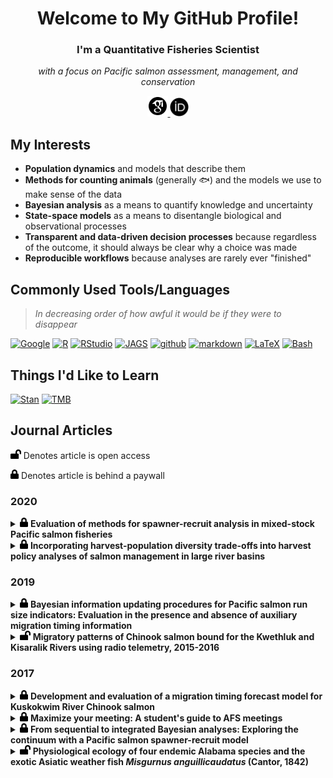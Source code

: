 <h1 align='center'> Welcome to My GitHub Profile! </h1>

<h3 align='center'> I'm a Quantitative Fisheries Scientist </h3>

<p align='center'> <em>with a focus on Pacific salmon assessment, management, and conservation</em> </p> 

<p align='center'>
    <a href="https://scholar.google.com/citations?user=kembVusAAAAJ&hl=en"><img height="33" src="https://raw.githubusercontent.com/bstaton1/bstaton1/master/assets/google-scholar.svg" alt="Google Scholar">
    </a>
    <a href="https://orcid.org/0000-0002-2342-3482"><img height="30" src="https://raw.githubusercontent.com/bstaton1/bstaton1/master/assets/orcid.svg" alt="ORCID">
    </a>
</p>

## My Interests

* **Population dynamics** and models that describe them
* **Methods for counting animals** (generally :fish:) and the models we use to make sense of the data
* **Bayesian analysis** as a means to quantify knowledge and uncertainty
* **State-space models** as a means to disentangle biological and observational processes
* **Transparent and data-driven decision processes** because regardless of the outcome, it should always be clear why a choice was made
* **Reproducible workflows** because analyses are rarely ever "finished"

## Commonly Used Tools/Languages

> _In decreasing order of how awful it would be if they were to disappear_

[![Google](http://img.shields.io/badge/-Google-2088FF?style=flat&logo=Google&logoColor=ffffff)](https://www.google.com) [![R](http://img.shields.io/badge/-R-2088FF?style=flat&logo=R&logoColor=ffffff)](https://www.r-project.org/) [![RStudio](http://img.shields.io/badge/-RStudio-2088FF?style=flat&logo=RStudio&logoColor=ffffff)](https://rstudio.com/) [![JAGS](http://img.shields.io/badge/-JAGS-2088FF?style=flat)](http://mcmc-jags.sourceforge.net/) [![github](http://img.shields.io/badge/-GitHub-2088FF?style=flat&logo=github&logoColor=ffffff)](https://github.com/bstaton1) [![markdown](http://img.shields.io/badge/-markdown-2088FF?style=flat&logo=markdown&logoColor=ffffff)](https://www.markdownguide.org/) [![LaTeX](http://img.shields.io/badge/-LaTeX-2088FF?style=flat&logo=latex&logoColor=ffffff)](https://www.latex-project.org/) [![Bash](http://img.shields.io/badge/-Bash-2088FF?style=flat&logo=gnu-bash&logoColor=ffffff)](https://www.gnu.org/software/bash/)

## Things I'd Like to Learn

[![Stan](http://img.shields.io/badge/-Stan-2088FF?style=flat)](https://mc-stan.org/) [![TMB](http://img.shields.io/badge/-TMB-2088FF?style=flat)](https://github.com/kaskr/adcomp/wiki)


## Journal Articles

<img height="15" src="https://raw.githubusercontent.com/bstaton1/bstaton1/master/assets/lock-open.svg"> Denotes article is open access

<img height="15" src="https://raw.githubusercontent.com/bstaton1/bstaton1/master/assets/lock.svg"> Denotes article is behind a paywall

### 2020

<details>
    <summary><img height="15" src="https://raw.githubusercontent.com/bstaton1/bstaton1/master/assets/lock.svg"> <b>Evaluation of methods for spawner-recruit analysis in mixed-stock Pacific salmon fisheries</b></summary>
    <br>
    <img height="15" src="https://raw.githubusercontent.com/bstaton1/bstaton1/master/assets/book.svg"> <b><em>JOURNAL</em></b>
    <p>
        Canadian Journal of Fisheries and Aquatic Sciences, 77(7):1149-1162
        <br>
        <a href="https://doi.org/10.1139/cjfas-2019-0281"><img src="https://zenodo.org/badge/DOI/10.1139/cjfas-2019-0281.svg" alt="DOI"></a>
    </p>
    <img height="15" src="https://raw.githubusercontent.com/bstaton1/bstaton1/master/assets/users.svg"> <b><em>AUTHORS</em></b>
    <p>
        <b>B.A. Staton</b>, M.J. Catalano, B.M. Connors, L.G. Coggins Jr., M.L. Jones, C.J. Walters, S.J. Fleischman, and D.C. Gwinn
    </p>
    <img height="15" src="https://raw.githubusercontent.com/bstaton1/bstaton1/master/assets/book-reader.svg"> <b><em>ABSTRACT</em></b>
    <p>
        Salmon populations harvested in mixed-stock fisheries can exhibit genotypic, behavioral, and life history diversity that can lead to heterogeneity in population productivity and size. Methods to quantify this heterogeneity among populations in mixed-stock fisheries are not well-established but are critical to assessing harvest–biodiversity trade-offs when setting harvest policies. We developed an integrated, age-structured, state-space model that allows for more complete use of available data and sharing of information than simpler methods. We compared a suite of state-space models of varying structural complexity to simpler regression-based approaches and, as an example case, fitted them to data from 13 Chinook salmon (Oncorhynchus tshawytscha) populations in the Kuskokwim drainage in western Alaska. We found biological and policy conclusions were largely consistent among state-space models but differed strongly from regression-based approaches. Simulation trials illustrated our state-space models were largely unbiased with respect to spawner–recruit parameters, abundance states, and derived biological reference points, whereas the regression-based approaches showed substantial bias. These findings suggest our state-space model shows promise for informing harvest policy evaluations of harvest–biodiversity trade-offs in mixed-stock salmon fisheries.
    </p>
    <img height="15" src="https://raw.githubusercontent.com/bstaton1/bstaton1/master/assets/code.svg"> <b><em>CODE/DATA</em></b>
    <p>
        Found in <a href=https://github.com/bstaton1/mixed-stockSRA> bstaton1/mixed-stockSRA</a>, which is archived under <a href="https://doi.org/10.5281/zenodo.3375006"><img src="https://zenodo.org/badge/DOI/10.5281/zenodo.3375006.svg" alt="DOI"></a>
    </p>
</details>

<details>
    <summary><img height="15" src="https://raw.githubusercontent.com/bstaton1/bstaton1/master/assets/lock.svg"> <b>Incorporating harvest-population diversity trade-offs into harvest policy analyses of salmon management in large river basins</b></summary>
    <br>
    <img height="15" src="https://raw.githubusercontent.com/bstaton1/bstaton1/master/assets/book.svg"> <b><em>JOURNAL</em></b>
    <p>
        Canadian Journal of Fisheries and Aquatic Sciences, 77(6):1076-1089
        <br>
        <a href="https://doi.org/10.1139/cjfas-2019-0282"><img src="https://zenodo.org/badge/DOI/10.1139/cjfas-2019-0282.svg" alt="DOI"></a>
    </p>
    <img height="15" src="https://raw.githubusercontent.com/bstaton1/bstaton1/master/assets/users.svg"> <b><em>AUTHORS</em></b>
    <p>
        B.M. Connors, <b>B.A. Staton</b>, L.G. Coggins Jr., C.J. Walters, M.L. Jones, D.C. Gwinn, M.J. Catalano, and S.J. Fleischman
    </p>
    <img height="15" src="https://raw.githubusercontent.com/bstaton1/bstaton1/master/assets/book-reader.svg"> <b><em>ABSTRACT</em></b>
    <p>
        Accounting for population diversity can be critical to the sustainable management of mixed-stock fisheries because harvest rates that can be sustained by productive populations may come at the cost of overfishing less productive ones. While these harvest–diversity trade-offs are well-recognized, their consequences for harvest policy performance are not often explicitly evaluated in contemporary fisheries management. We use closed-loop simulations to evaluate the ability of alternative harvest policies to meet population diversity and fishery objectives for one of the largest subsistence Chinook salmon (Oncorhynchus tshawytscha) fisheries in the world (Kuskokwim River Basin in western Alaska). We found clear evidence of population diversity that resulted in asymmetric trade-offs among fishery and conservation objectives whereby policies that forgo relatively small amounts of harvest result in relatively large increases in equitable access to Chinook and elimination of risk of weak stock extirpation. The performance of alternative harvest policies, and the magnitude of trade-offs, were sensitive to regime shifts and uncertainty in the drivers of recruitment variation. However, we found that harvest policies that prioritized meeting minimum subsistence needs were unlikely to jeopardize long-term sustainability.
    </p>
    <img height="15" src="https://raw.githubusercontent.com/bstaton1/bstaton1/master/assets/code.svg"> <b><em>CODE/DATA</em></b>
    <p>
        Found in <a href=https://github.com/brendanmichaelconnors/Kusko-harvest-diversity-tradeoffs> brendanmichaelconnors/Kusko-harvest-diversity-tradeoffs</a>, which is archived under <a href="https://doi.org/10.5281/zenodo.3375124"><img src="https://zenodo.org/badge/DOI/10.5281/zenodo.3375124.svg" alt="DOI"></a>
    </p>
</details>

### 2019

<details>
    <summary><img height="15" src="https://raw.githubusercontent.com/bstaton1/bstaton1/master/assets/lock.svg"> <b>Bayesian information updating procedures for Pacific salmon run size indicators: Evaluation in the presence and absence of auxiliary migration timing information</b></summary>
    <br>
    <img height="15" src="https://raw.githubusercontent.com/bstaton1/bstaton1/master/assets/book.svg"> <b><em>JOURNAL</em></b>
    <p>
        Canadian Journal of Fisheries and Aquatic Sciences, 76(10):1719-1727
        <br>
        <a href="https://doi.org/10.1139/cjfas-2018-0176"><img src="https://zenodo.org/badge/DOI/10.1139/cjfas-2018-0176.svg" alt="DOI"></a>
    </p>
    <img height="15" src="https://raw.githubusercontent.com/bstaton1/bstaton1/master/assets/users.svg"> <b><em>AUTHORS</em></b>
    <p>
        <b>B.A. Staton</b> and M.J. Catalano
    </p>
    <img height="15" src="https://raw.githubusercontent.com/bstaton1/bstaton1/master/assets/book-reader.svg"> <b><em>ABSTRACT</em></b>
    <p>
        Preseason forecasts of Pacific salmon run size are notoriously uncertain and are thus often updated using various abundance indices collected during the run. However, interpretation of these in-season indices is confounded by uncertainty in migration timing. We assessed the performance of two Bayesian information-updating procedures for Kuskokwim River Chinook salmon (<em>Oncorhynchus tshawytscha</em>), one that uses auxiliary run timing information and one that does not, and compared the performance with methods that did not involve updating. We found that in-season Bayesian updating provided more accurate run size estimates during the time when harvest decisions needed to be made, but that the incorporation of run timing forecasts had little utility in terms of providing more accurate run size estimates. The latter finding is conditional on the performance of the run timing forecast model we used; a more accurate timing forecast model might yield a different conclusion. The Bayesian approach we developed provided a probabilistic expression of run size beliefs, which could be useful in a transparent risk-assessment framework for setting and altering harvest targets during the season.
    </p>
    <img height="15" src="https://raw.githubusercontent.com/bstaton1/bstaton1/master/assets/code.svg"> <b><em>CODE/DATA</em></b>
    <p>
        Found in <a href=https://github.com/bstaton1/inseason-update-ms-analysis> bstaton1/inseason-update-ms-analysis</a>, which is archived under <a href="https://doi.org/10.5281/zenodo.1467683"><img src="https://zenodo.org/badge/DOI/10.5281/zenodo.1467683.svg" alt="DOI"></a> 
    </p>
</details>
<details>
    <summary><img height="15" src="https://raw.githubusercontent.com/bstaton1/bstaton1/master/assets/lock-open.svg"> <b>Migratory patterns of Chinook salmon bound for the Kwethluk and Kisaralik Rivers using radio telemetry, 2015-2016</b></summary>
    <br>
    <img height="15" src="https://raw.githubusercontent.com/bstaton1/bstaton1/master/assets/book.svg"> <b><em>JOURNAL</em></b>
    <p>
        Journal of Fish and Wildlife Management, 10(2):419-431
        <br>
        <a href="https://doi.org/10.3996/082018-JFWM-074"><img src="https://zenodo.org/badge/DOI/10.3996/082018-JFWM-074.svg" alt="DOI"></a>
    </p>
    <img height="15" src="https://raw.githubusercontent.com/bstaton1/bstaton1/master/assets/users.svg"> <b><em>AUTHORS</em></b>
    <p>
        A.P. Moses, <b>B.A. Staton</b>, and N.J. Smith
    </p>
    <img height="15" src="https://raw.githubusercontent.com/bstaton1/bstaton1/master/assets/book-reader.svg"> <b><em>ABSTRACT</em></b>
    <p>
        Detailed information regarding migratory behavior (i.e., phenology and rate of travel) of specific Pacific salmon <em>Oncorhynchus</em> spp. substocks can be used to design management strategies focused on protecting substocks from harvest when desired; however, this information is often lacking. The Kwethluk and Kisaralik rivers are two tributaries of the lower Kuskokwim River that originate and flow through the Yukon Delta National Wildlife Refuge in western Alaska. Although these two systems are the primary Chinook Salmon–producing tributaries within the Yukon Delta National Wildlife Refuge, little is known about migratory behavior of Chinook Salmon destined for these rivers. In 2015 and 2016, 119 Chinook Salmon tagged with radio telemetry transmitters entered either the Kwethluk or Kisaralik Rivers and were tracked throughout their migration to their assumed final spawning location using both ground- and aerial-based tracking methods. We compared migration timing and swim speeds between fish bound for these two rivers and between fish of different sizes and compared the consistency among the 2 y. In general, we found that fish bound for the Kwethluk and Kisaralik rivers exhibited similar migration behaviors in 2015 and 2016, including entry timing into the Kuskokwim River and migration rates once in the tributaries. A key finding was that Chinook Salmon swam fastest (range of means between years: 20–45 km/d) in the main-stem Kuskokwim River and slowed significantly (4–15 km/d) upon entry into lower portions of the tributaries. Our findings have relevance for harvest management strategies; for example, temporal fishery closures will impact Chinook Salmon bound for both the Kwethluk and Kisaralik rivers equally given their broad overlap in entry timing, and individuals will remain vulnerable to harvest for longer periods when located in tributaries rather than the portion of the main-stem directly below the tributary confluences.
    </p>
    <img height="15" src="https://raw.githubusercontent.com/bstaton1/bstaton1/master/assets/code.svg"> <b><em>CODE/DATA</em></b>
    <p>
        Data archived in the supplement <a href="https://doi.org/10.3996/082018-JFWM-074.S1"><img src="https://zenodo.org/badge/DOI/10.3996/082018-JFWM-074.S1.svg" alt="DOI"></a>
    </p>
</details>

### 2017

<details>
    <summary><img height="15" src="https://raw.githubusercontent.com/bstaton1/bstaton1/master/assets/lock.svg"> <b>Development and evaluation of a migration timing forecast model for Kuskokwim River Chinook salmon</b></summary>
    <br>
    <img height="15" src="https://raw.githubusercontent.com/bstaton1/bstaton1/master/assets/book.svg"> <b><em>JOURNAL</em></b>
    <p>
        Fisheries Research, 194:9-21
        <br>
        <a href="https://doi.org/10.1016/j.fishres.2017.05.003"><img src="https://zenodo.org/badge/DOI/10.1016/j.fishres.2017.05.003.svg" alt="DOI"></a>
    </p>
    <img height="15" src="https://raw.githubusercontent.com/bstaton1/bstaton1/master/assets/users.svg"> <b><em>AUTHORS</em></b>
    <p>
        <b>B.A. Staton</b>, M.J. Catalano, T.M. Farmer, A. Abebe, and F.S. Dobson
    </p>
    <img height="15" src="https://raw.githubusercontent.com/bstaton1/bstaton1/master/assets/book-reader.svg"> <b><em>ABSTRACT</em></b>
    <p>
        Annual variation in adult salmon migration timing makes the interpretation of in-season assessment data difficult, leading to much in-season uncertainty in run size. We developed and evaluated a run timing forecast model for the Kuskokwim River Chinook salmon stock, located in western Alaska, intended to aid in reducing this source of uncertainty. An objective and adaptive approach (using model-averaging and a sliding window algorithm to select predictive time periods, both calibrated annually) was adopted to deal with multidimensional selection of four climatic variables and was based entirely on predictive performance. Forecast cross-validation was used to evaluate the performance of three forecasting approaches: the null (i.e., intercept only) model, the single model with the lowest mean absolute error, and a model-averaged forecast across 16 nested linear models. As of 2016, the null model had the lowest mean absolute error (2.64 days), although the model-averaged forecast performed as well or better than the null model in the majority of retrospective years. The model-averaged forecast had a consistent mean absolute error regardless of the type of year (i.e., average or extreme early/late) the forecast was made for, which was not true of the null model. The availability of the run timing forecast was not found to increase overall accuracy of in-season run assessments in relation to the null model, but was found to substantially increase the precision of these assessments, particularly early in the season.
    </p>
    <img height="15" src="https://raw.githubusercontent.com/bstaton1/bstaton1/master/assets/code.svg"> <b><em>CODE/DATA</em></b>
    <p>
        This was my second paper, and was before I learned about reproducible research and making code citable with <a href=zenodo.org>Zenodo</a>. Limited code is available in the Supplement.
    </p>
</details>

<details>
    <summary><img height="15" src="https://raw.githubusercontent.com/bstaton1/bstaton1/master/assets/lock.svg"> <b>Maximize your meeting: A student's guide to AFS meetings</b></summary>
    <br>
    <img height="15" src="https://raw.githubusercontent.com/bstaton1/bstaton1/master/assets/book.svg"> <b><em>JOURNAL</em></b>
    <p>
        Fisheries, 42(4):187-189
        <br>
        <a href="https://doi.org/10.1080/03632415.2017.1288472"><img src="https://zenodo.org/badge/DOI/10.1080/03632415.2017.1288472.svg" alt="DOI"></a>
    </p>
    <img height="15" src="https://raw.githubusercontent.com/bstaton1/bstaton1/master/assets/users.svg"> <b><em>AUTHORS</em></b>
    <p>
        D.A. Dippold, G.D. Adams, T.M. Farmer, and <b>B.A. Staton</b>
    </p>
    <img height="15" src="https://raw.githubusercontent.com/bstaton1/bstaton1/master/assets/book-reader.svg"> <b><em>ABSTRACT</em></b>
    <p>
        Not applicable
    </p>
    <img height="15" src="https://raw.githubusercontent.com/bstaton1/bstaton1/master/assets/code.svg"> <b><em>CODE/DATA</em></b>
    <p>
        Not applicable
    </p>
</details>

<details>
    <summary><img height="15" src="https://raw.githubusercontent.com/bstaton1/bstaton1/master/assets/lock.svg"> <b>From sequential to integrated Bayesian analyses: Exploring the continuum with a Pacific salmon spawner-recruit model</b></summary>
    <br>
    <img height="15" src="https://raw.githubusercontent.com/bstaton1/bstaton1/master/assets/book.svg"> <b><em>JOURNAL</em></b>
    <p>
       Fisheries Research, 186:237-247
        <br>
        <a href="https://doi.org/10.1016/j.fishres.2016.09.001"><img src="https://zenodo.org/badge/DOI/10.1016/j.fishres.2016.09.001.svg" alt="DOI"></a>
    </p>
    <img height="15" src="https://raw.githubusercontent.com/bstaton1/bstaton1/master/assets/users.svg"> <b><em>AUTHORS</em></b>
    <p>
        <b>B.A. Staton</b>, M.J. Catalano, and S.J. Fleischman
    </p>
    <img height="15" src="https://raw.githubusercontent.com/bstaton1/bstaton1/master/assets/book-reader.svg"> <b><em>ABSTRACT</em></b>
    <p>
        Stock assessment scientists are faced with decisions regarding how to incorporate fishery information into models. One primary decision revolves around how estimates that are summaries of raw data should be treated (e.g., abundance estimates derived from relative indices). The choice in this case is to either use estimates from a sequence of models as data in a final model (i.e., the model used for setting management goals) or to integrate the raw data into a more complex final model. Each approach has advantages and disadvantages that constitute a suite of trade-offs. These trade-offs are investigated here by comparing two sequential analyses (one that ignores measurement error and one that incorporates it) to an integrated analysis for a stock assessment of Pacific salmon using simulation-estimation, and the Kuskokwim River Chinook salmon stock of western Alaska as a case study. The major difference between approaches was that an abundance reconstruction was estimated separately from the spawner-recruit analysis in the sequential approaches, whereas the integrated approach did so in a single model. Primary findings showed that approaches that addressed the measurement error in the raw data returned very similar estimates of abundance, population dynamics parameters, and management reference points, both in terms of point estimates and uncertainty. When measurement error was ignored, similar point estimates were returned. However, this approach underestimated uncertainty in the spawner-recruit analysis but resulted in more uncertainty in the abundance reconstruction. These findings were consistent for both the Kuskokwim River case study and simulation-estimation analyses. The primary advantage of the integrated analysis was the added realism of sharing calendar year abundance data among brood years, but came at the cost of slow model run times. This exercise showed that while there is a trade-off between sequential and integrated analyses in terms of model complexity and realism, the benefits may not be large enough to warrant an integrated analysis in all cases, given that the terminal model carries forward uncertainty in the input estimates.
    </p>
    <img height="15" src="https://raw.githubusercontent.com/bstaton1/bstaton1/master/assets/code.svg"> <b><em>CODE/DATA</em></b>
    <p>
        This was my first paper, and was before I learned about reproducible research and making code citable with <a href=zenodo.org>Zenodo</a>. JAGS model code for the integrated model is in the supplement.
    </p>
</details>
<details>
    <summary><img height="15" src="https://raw.githubusercontent.com/bstaton1/bstaton1/master/assets/lock-open.svg"> <b>Physiological ecology of four endemic Alabama species and the exotic Asiatic weather fish <em>Misgurnus anguillicaudatus</em> (Cantor, 1842)</b></summary>
    <br>
    <img height="15" src="https://raw.githubusercontent.com/bstaton1/bstaton1/master/assets/book.svg"> <b><em>JOURNAL</em></b>
    <p>
        <a href=https://trace.tennessee.edu/sfcproceedings/vol1/iss57/3/>Southeastern Fishes Council Proceedings, 1(57)</a>
    </p>
    <img height="15" src="https://raw.githubusercontent.com/bstaton1/bstaton1/master/assets/users.svg"> <b><em>AUTHORS</em></b>
    <p>
        L.M. White, M.E. Meade, and <b>B.A. Staton</b>
    </p>
    <img height="15" src="https://raw.githubusercontent.com/bstaton1/bstaton1/master/assets/book-reader.svg"> <b><em>ABSTRACT</em></b>
    <p>
        The occurrence of Asiatic Weatherfish, <em>Misgurnus anguillicaudatus</em>, in Alabama, a state known for its rich biodiversity, has generated concern among conservation managers. The current study used respirometry techniques to investigate the effects of increasing temperature on four native southeastern fishes (one cyprinid, two percids, and one elassomid) and the non-native <em>M. anguillicaudatus</em>. A minimum of five individuals of each species were used, and three experimental temperatures were chosen to represent spring and summer averages of northeast Alabama streams (15, 20, and 25°C). Overall, mean standard metabolic rates (SMRs) for <em>M. anguillicaudatus</em> were low (97.01, 127.75, and 158.50 mg O<sub>2</sub> kg<sup>-1</sup>h<sup>-1</sup> at 15, 20, and 25°C, respectively); <em>M. anguillicaudatus</em> was the only species for which SMR did not significantly increase with temperature (p = 0.467). In contrast, mean SMRs for all native species examined were higher than <em>M. anguillicaudatus</em> rates at a given temperature, and mean SMRs for <em>Cyprinella caerulea</em>, <em>Etheostoma brevirostrum</em>, and <em>Etheostoma ditrema</em> exhibited significant increases in SMR when temperatures were increased (e.g. 403.46, 704.42, and 1150.03 mg O<sub>2</sub> kg<sup>-1</sup>h<sup>-1</sup> at 25°C, respectively) (p &lt; 0.01). <em>Elassoma zonatum</em> displayed highly significant increases in SMR when temperature increased from 15-20°C (p &lt; 0.001). Overall, the abiotic tolerances of <em>M. anguillicaudatus</em> may facilitate further establishment that could lead to negative impacts on native species.
    </p>
    <img height="15" src="https://raw.githubusercontent.com/bstaton1/bstaton1/master/assets/code.svg"> <b><em>CODE/DATA</em></b>
    <p>
        This paper happened before I learned about reproducible research and making code citable with <a href=zenodo.org>Zenodo</a>.
    </p>
</details>

